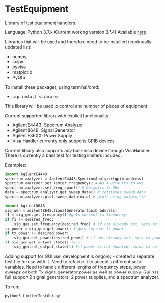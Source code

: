 # TestEquipment
Library of test equipment handlers.

Language: Python 3.7.x (Current working version 3.7.4)
Available [here](https://www.python.org/downloads/release/python-374/)

Libraries that will be used and therefore need to be installed (continually updated list):
- numpy
- scipy
- pyvisa
- matplotlib
- PyQt5

To install these packages, using terminal/cmd:
- `pip install <library>`

This library will be used to control and number of pieces of equipment.

Current supported library with explicit functionality:
- Agilent E4443; Spectrum Analyzer
- Agilent 8648; Signal Generator
- Agilent E36XX; Power Supply
- Visa Handler currently only supports GPIB devices

Current library also supports any base visa device through VisaHandler
There is currently a base test for testing limiters included.

Examples:
```python
import AgilentE4443
spectrum_analyzer = AgilentE4443.SpectrumAnalyzer(gpib_address)
spectrum_analzyer.set_center_frequency(2.484) # Defaults to GHz
spectrum_analyzer.set_freq_span(1) # Defaults to GHz
data = spectrum_analzyer.get_sweep_data() # retrieves sweep data
spectrum_analyzer.plot_sweep_data(data) # plots using matplotlib
```

```python
import Agilent8648
sig_gen = Agilent8648.SignalGenerator(gpib_address)
f1 = sig_gen.get_frequency() #gets current tx frequency
if f1 != desired_freq:
    sig_gen.set_frequency(desired_freq) # if not already set, sets tx freq to desired
tx_power = sig_gen.get_power() # gets current tx power
if tx_power != desired_power:
    sig_gen.set_power(desired_power) # if not already set, sets tx power to desired
if sig_gen.get_output_state() != 1:
    sig_gen.set_output_state(1) #if power is not enabled, turns tx on
```

Adding support for GUI use, development is ongoing - created a separate test file for use
with it.  Need to refactor it to accept a different set of variables.  Need to handle
different lengths of frequency steps, power sweeps on both Tx signal generator power as well
as power supply.  Gui has full support 2 signal generators, 2 power supplies, and a spectrum
analyzer.

To run:
```python
python3 LimiterTestGui.py
```